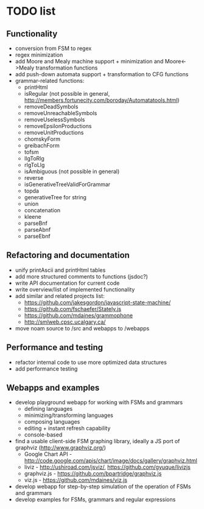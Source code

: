 # TODO list

## Functionality

* conversion from FSM to regex
* regex minimization
* add Moore and Mealy machine support + minimization and Moore<->Mealy transformation functions
* add push-down automata support + transformation to CFG functions
* grammar-related functions: 
  * printHtml
  * isRegular (not possible in general, http://members.fortunecity.com/boroday/Automatatools.html)
  * removeDeadSymbols 
  * removeUnreachableSymbols
  * removeUselessSymbols
  * removeEpsilonProductions
  * removeUnitProductions
  * chomskyForm 
  * greibachForm
  * tofsm 
  * llgToRlg 
  * rlgToLlg 
  * isAmbiguous (not possible in general)
  * reverse
  * isGenerativeTreeValidForGrammar
  * topda
  * generativeTree for string
  * union
  * concatenation
  * kleene
  * parseBnf
  * parseAbnf
  * parseEbnf

## Refactoring and documentation

* unify printAscii and printHtml tables
* add more structured comments to functions (jsdoc?)
* write API documentation for current code
* write overview/list of implemented functionality
* add similar and related projects list: 
  * https://github.com/jakesgordon/javascript-state-machine/
  * https://github.com/fschaefer/Stately.js
  * https://github.com/mdaines/grammophone
  * http://smlweb.cpsc.ucalgary.ca/
* move noam source to /src and webapps to /webapps

## Performance and testing

* refactor internal code to use more optimized data structures
* add performance testing

## Webapps and examples

* develop playground webapp for working with FSMs and grammars
  * defining languages
  * minimizing/transforming languages
  * composing languages
  * editing + instant refresh capability
  * console-based
* find a usable client-side FSM graphing library, ideally a JS port of graphviz (http://www.graphviz.org/)
  * Google Chart API - http://code.google.com/apis/chart/image/docs/gallery/graphviz.html
  * liviz - http://ushiroad.com/jsviz/, https://github.com/gyuque/livizjs
  * graphviz.js - https://github.com/bpartridge/graphviz.js
  * viz.js - https://github.com/mdaines/viz.js
* develop webapp for step-by-step simulation of the operation of FSMs and grammars
* develop examples for FSMs, grammars and regular expressions